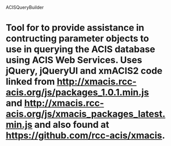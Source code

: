 ACISQueryBuilder

Tool for to provide assistance in contructing parameter objects to use in querying the ACIS database using ACIS Web Services.
Uses jQuery, jQueryUI and xmACIS2 code linked from http://xmacis.rcc-acis.org/js/packages_1.0.1.min.js and 
http://xmacis.rcc-acis.org/js/xmacis_packages_latest.min.js and also found at https://github.com/rcc-acis/xmacis.
================
